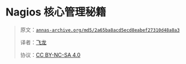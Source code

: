 # Nagios 核心管理秘籍

> 原文：[`annas-archive.org/md5/2a65ba8acd5ecd8eabef27310d48a8a3`](https://annas-archive.org/md5/2a65ba8acd5ecd8eabef27310d48a8a3)
> 
> 译者：[飞龙](https://github.com/wizardforcel)
> 
> 协议：[CC BY-NC-SA 4.0](http://creativecommons.org/licenses/by-nc-sa/4.0/)